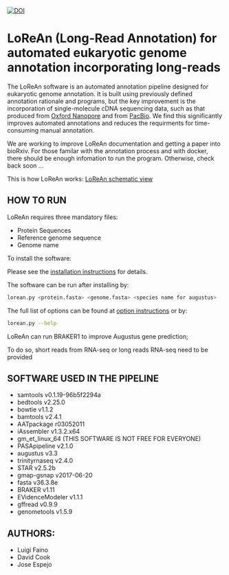 [![DOI](https://zenodo.org/badge/DOI/10.5281/zenodo.830396.svg)](https://doi.org/10.5281/zenodo.830396)


# LoReAn (Long-Read Annotation) for automated eukaryotic genome annotation incorporating long-reads

The LoReAn software is an automated annotation pipeline designed for eukaryotic genome annotation. It is built using previously defined annotation rationale and programs, but the key improvement is the incorporation of single-molecule cDNA sequencing data, such as that produced from [Oxford Nanopore](https://nanoporetech.com/) and from [PacBio](http://www.pacb.com/applications/rna-sequencing/). We find this significantly improves automated annotations and reduces the requirments for time-consuming manual annotation. 

We are working to improve LoReAn documentation and getting a paper into bioRxiv. For those familar with the annotation process and with docker, there should be enough infomation to run the program. Otherwise, check back soon ...

This is how LoReAn works: [LoReAn schematic view](https://github.com/lfaino/LoReAn/wiki)

## HOW TO RUN

LoReAn requires three mandatory files:
* Protein Sequences
* Reference genome sequence 
* Genome name

To install the software:

Please see the [installation instructions](INSTALL.md) for details. 


The software can be run after installing by:
```bash
lorean.py <protein.fasta> <genome.fasta> <species name for augustus>
```
The full list of options can be found at [option instructions](OPTIONS.md) or by:

```bash
lorean.py --help
```

LoReAn can run BRAKER1 to improve Augustus gene prediction;

To do so, short reads from RNA-seq or long reads RNA-seq need to be provided

## SOFTWARE USED IN THE PIPELINE

- samtools v0.1.19-96b5f2294a
- bedtools v2.25.0
- bowtie  v1.1.2
- bamtools v2.4.1
- AATpackage r03052011 
- iAssembler v1.3.2.x64
- gm_et_linux_64 (THIS SOFTWARE IS NOT FREE FOR EVERYONE)
- PASApipeline v2.1.0 
- augustus v3.3
- trinityrnaseq v2.4.0
- STAR v2.5.2b
- gmap-gsnap v2017-06-20
- fasta v36.3.8e
- BRAKER v1.11
- EVidenceModeler v1.1.1
- gffread  v0.9.9
- genometools v1.5.9


## AUTHORS:
- Luigi Faino
- David Cook
- Jose Espejo


